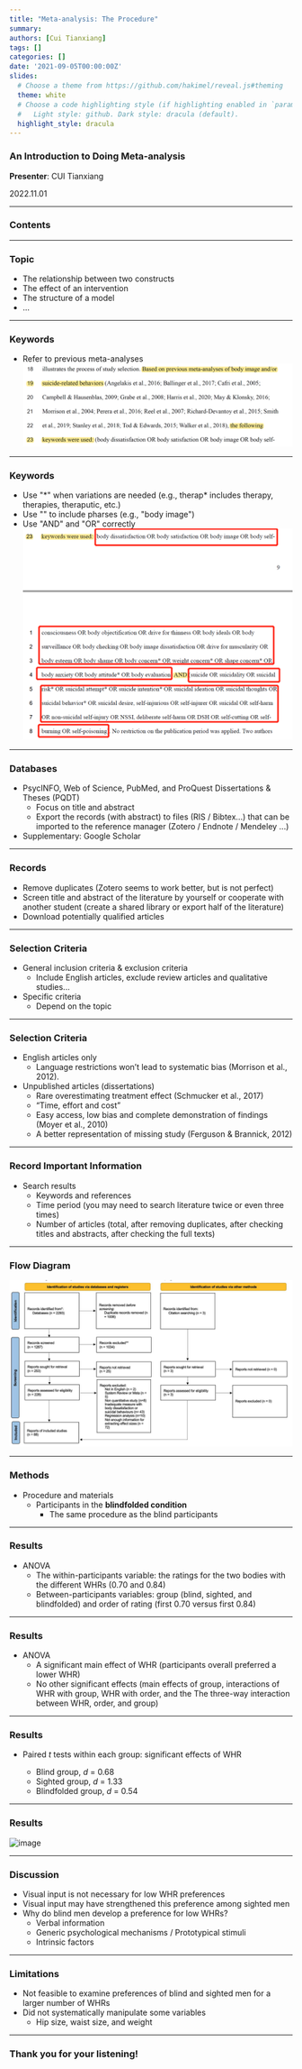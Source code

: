 ```yaml
---
title: "Meta-analysis: The Procedure"
summary: 
authors: [Cui Tianxiang]
tags: []
categories: []
date: '2021-09-05T00:00:00Z'
slides:
  # Choose a theme from https://github.com/hakimel/reveal.js#theming
  theme: white
  # Choose a code highlighting style (if highlighting enabled in `params.toml`)
  #   Light style: github. Dark style: dracula (default).
  highlight_style: dracula
---
```


### An Introduction to Doing Meta-analysis

**Presenter**: CUI Tianxiang

2022.11.01

---

### Contents



---

### Topic

- The relationship between two constructs
- The effect of an intervention
- The structure of a model
- ...

---

### Keywords
- Refer to previous meta-analyses
![image](fig-1.png)

---
### Keywords
- Use "\*" when variations are needed (e.g., therap* includes therapy, therapies, theraputic, etc.)
- Use "" to include pharses (e.g., "body image")
- Use "AND" and "OR" correctly
![image](fig-2.png)
---
### Databases

- PsycINFO, Web of Science, PubMed, and ProQuest Dissertations & Theses (PQDT)
  - Focus on title and abstract
  - Export the records (with abstract) to files (RIS / Bibtex...) that can be imported to the reference manager (Zotero / Endnote / Mendeley ...)
- Supplementary: Google Scholar

---
### Records

- Remove duplicates (Zotero seems to work better, but is not perfect)
- Screen title and abstract of the literature by yourself or cooperate with another student (create a shared library or export half of the literature)
- Download potentially qualified articles

---
### Selection Criteria
- General inclusion criteria & exclusion criteria
  - Include English articles, exclude review articles and qualitative studies...
- Specific criteria
  - Depend on the topic

---
### Selection Criteria

- English articles only
  - Language restrictions won’t lead to systematic bias (Morrison et al., 2012).
- Unpublished articles (dissertations)
  - Rare overestimating treatment effect (Schmucker et al., 2017)
  - “Time, effort and cost”
  - Easy access, low bias and complete demonstration of findings (Moyer et al., 2010)
  - A better representation of missing study (Ferguson & Brannick, 2012)

---

### Record Important Information 
- Search results
  - Keywords and references
  - Time period (you may need to search literature twice or even three times)
  - Number of articles (total, after removing duplicates, after checking titles and abstracts, after checking the full texts)
---
### Flow Diagram
![image](fig-3.jpg)

---

### Methods
- Procedure and materials
  - Participants in the **blindfolded condition**
    - The same procedure as the blind participants


---

### Results


- ANOVA
  - The within-participants variable: the ratings for the two bodies with the different WHRs (0.70 and 0.84)
  - Between-participants variables: group (blind, sighted, and blindfolded) and order of rating (first 0.70 versus first 0.84)



---

### Results
- ANOVA
  - A significant main effect of WHR (participants overall preferred a lower WHR)
  - No other significant effects (main effects of group, interactions of WHR with group, WHR with order, and the The three-way interaction between WHR, order, and group)


---

### Results

- Paired *t* tests within each group: significant effects of WHR

  - Blind group, *d* = 0.68
  - Sighted group, *d* = 1.33
  - Blindfolded group, *d* = 0.54

---

### Results

![image](fig-1.jpg)

---

### Discussion

- Visual input is not necessary for low WHR preferences
- Visual input may have strengthened this preference among sighted men
- Why do blind men develop a preference for low WHRs?
  - Verbal information
  - Generic psychological mechanisms / Prototypical stimuli
  - Intrinsic factors


---

### Limitations

- Not feasible to examine preferences of blind and sighted men for a larger number of WHRs
- Did not systematically manipulate some variables
  - Hip size, waist size, and weight
---

### Thank you for your listening!
